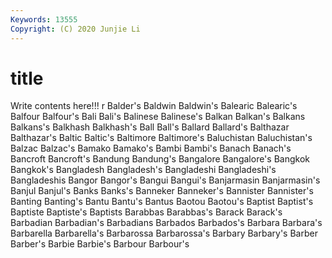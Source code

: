 ```yaml
---
Keywords: 13555
Copyright: (C) 2020 Junjie Li
---
```


# title

Write contents here!!!
r 
Balder's 
Baldwin 
Baldwin's 
Balearic 
Balearic's 
Balfour 
Balfour's 
Bali
Bali's 
Balinese 
Balinese's 
Balkan 
Balkan's 
Balkans 
Balkans's 
Balkhash 
Balkhash's 
Ball
Ball's 
Ballard 
Ballard's 
Balthazar 
Balthazar's 
Baltic 
Baltic's 
Baltimore 
Baltimore's 
Baluchistan
Baluchistan's 
Balzac 
Balzac's 
Bamako 
Bamako's 
Bambi 
Bambi's 
Banach 
Banach's 
Bancroft
Bancroft's 
Bandung 
Bandung's 
Bangalore 
Bangalore's 
Bangkok 
Bangkok's 
Bangladesh 
Bangladesh's 
Bangladeshi
Bangladeshi's 
Bangladeshis 
Bangor 
Bangor's 
Bangui 
Bangui's 
Banjarmasin 
Banjarmasin's 
Banjul 
Banjul's
Banks 
Banks's 
Banneker 
Banneker's 
Bannister 
Bannister's 
Banting 
Banting's 
Bantu 
Bantu's
Bantus 
Baotou 
Baotou's 
Baptist 
Baptist's 
Baptiste 
Baptiste's 
Baptists 
Barabbas 
Barabbas's
Barack 
Barack's 
Barbadian 
Barbadian's 
Barbadians 
Barbados 
Barbados's 
Barbara 
Barbara's 
Barbarella
Barbarella's 
Barbarossa 
Barbarossa's 
Barbary 
Barbary's 
Barber 
Barber's 
Barbie 
Barbie's 
Barbour
Barbour's 
